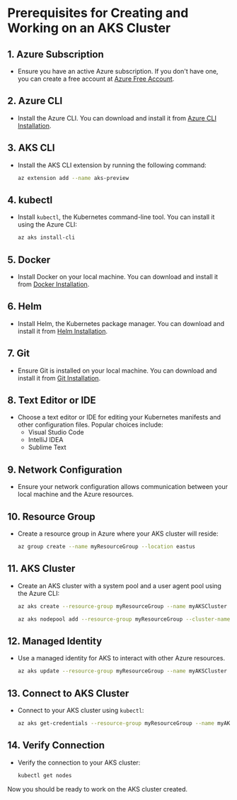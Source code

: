 # Prerequisites for Creating and Working on an AKS Cluster

## 1. Azure Subscription
- Ensure you have an active Azure subscription. If you don't have one, you can create a free account at [Azure Free Account](https://azure.microsoft.com/free/).

## 2. Azure CLI
- Install the Azure CLI. You can download and install it from [Azure CLI Installation](https://docs.microsoft.com/en-us/cli/azure/install-azure-cli).

## 3. AKS CLI
- Install the AKS CLI extension by running the following command:
    ```sh
    az extension add --name aks-preview
    ```

## 4. kubectl
- Install `kubectl`, the Kubernetes command-line tool. You can install it using the Azure CLI:
    ```sh
    az aks install-cli
    ```

## 5. Docker
- Install Docker on your local machine. You can download and install it from [Docker Installation](https://docs.docker.com/get-docker/).

## 6. Helm
- Install Helm, the Kubernetes package manager. You can download and install it from [Helm Installation](https://helm.sh/docs/intro/install/).

## 7. Git
- Ensure Git is installed on your local machine. You can download and install it from [Git Installation](https://git-scm.com/book/en/v2/Getting-Started-Installing-Git).

## 8. Text Editor or IDE
- Choose a text editor or IDE for editing your Kubernetes manifests and other configuration files. Popular choices include:
    - Visual Studio Code
    - IntelliJ IDEA
    - Sublime Text

## 9. Network Configuration
- Ensure your network configuration allows communication between your local machine and the Azure resources.

## 10. Resource Group
- Create a resource group in Azure where your AKS cluster will reside:
    ```sh
    az group create --name myResourceGroup --location eastus
    ```

## 11. AKS Cluster
- Create an AKS cluster with a system pool and a user agent pool using the Azure CLI:
    ```sh
    az aks create --resource-group myResourceGroup --name myAKSCluster --node-count 1 --enable-addons monitoring --generate-ssh-keys --nodepool-name systempool --nodepool-labels agentpool=system --nodepool-mode System

    az aks nodepool add --resource-group myResourceGroup --cluster-name myAKSCluster --name userpool --node-count 2 --nodepool-labels agentpool=user --nodepool-mode User
    ```
## 12. Managed Identity
- Use a managed identity for AKS to interact with other Azure resources. 
    ```sh
    az aks update --resource-group myResourceGroup --name myAKSCluster --enable-managed-identity
    ```

## 13. Connect to AKS Cluster
- Connect to your AKS cluster using `kubectl`:
    ```sh
    az aks get-credentials --resource-group myResourceGroup --name myAKSCluster
    ```

## 14. Verify Connection
- Verify the connection to your AKS cluster:
    ```sh
    kubectl get nodes
    ```

Now you should be ready to work on the AKS cluster created.
